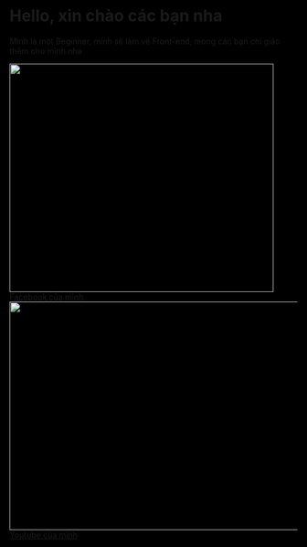 <html style="background-color: black">
  <link rel="stylesheet" href="index.css"/>
    <head>
    <title>UnknownX2007</title>
 </head>
    <body>
   <h1>Hello, xin chào các bạn nha</h1>
   <p>Mình là một Beginner, mình sẽ làm về Front-end, mong các bạn chỉ giáo thêm cho mình nha</p>
   <img src="https://tse4.mm.bing.net/th?id=OIP.iSE7fOtQA9P_eqFgVA5_ogHaGZ&pid=Api&P=0&w=198&h=172" width="462" height="400">
   <a href="https://www.facebook.com/UnknownX.2007/">Facebook của mình</a>
   <img src="https://tse1.mm.bing.net/th?id=OIP.Gjm7_ItVSXAIIEhKgA_HmwHaE8&pid=Api&P=0&w=226&h=152" width="600" height="400">
   <a href="https://www.youtube.com/channel/UCcs0UoG0pqi7K_XcrI59SBw">Youtube của mình</a>
  </body>
</html>